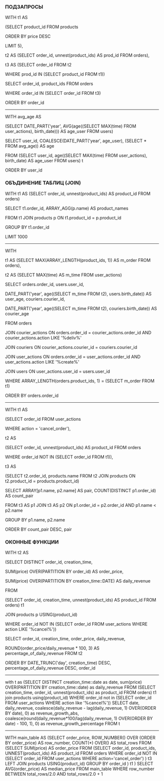 ### ПОДЗАПРОСЫ

WITH t1 AS 

(SELECT product_id FROM products

ORDER BY price DESC 

LIMIT 5), 

t2 AS (SELECT order_id, unnest(product_ids) AS prod_id FROM orders), 

t3 AS (SELECT order_id FROM t2

WHERE prod_id IN (SELECT product_id FROM t1))

SELECT order_id, product_ids FROM orders

WHERE order_id IN (SELECT order_id FROM t3)

ORDER BY order_id

------------------------------

WITH avg_age AS 

(SELECT DATE_PART('year', AVG(age((SELECT MAX(time) FROM user_actions), birth_date))) AS age_user FROM users)

SELECT user_id, COALESCE(DATE_PART('year', age_user), (SELECT * FROM avg_age)) AS age

FROM (SELECT user_id, age((SELECT MAX(time) FROM user_actions), birth_date) AS age_user FROM users) t

ORDER BY user_id

### ОБЪДИНЕНИЕ ТАБЛИЦ (JOIN)

WITH t1 AS (SELECT order_id, unnest(product_ids) AS product_id FROM orders)

SELECT t1.order_id, ARRAY_AGG(p.name) AS product_names

FROM t1 JOIN products p ON t1.product_id = p.product_id

GROUP BY t1.order_id

LIMIT 1000

------------------------------

WITH 

t1 AS (SELECT MAX(ARRAY_LENGTH(product_ids, 1)) AS m_order FROM orders), 

t2 AS (SELECT MAX(time) AS m_time FROM user_actions)

SELECT orders.order_id, users.user_id, 

DATE_PART('year', age((SELECT m_time FROM t2), users.birth_date)) AS user_age, couriers.courier_id, 

DATE_PART('year', age((SELECT m_time FROM t2), couriers.birth_date)) AS courier_age

FROM orders 

JOIN courier_actions ON orders.order_id = courier_actions.order_id AND courier_actions.action LIKE '%deliv%' 

JOIN couriers ON courier_actions.courier_id = couriers.courier_id 

JOIN user_actions ON orders.order_id = user_actions.order_id AND user_actions.action LIKE '%create%' 

JOIN users ON user_actions.user_id = users.user_id

WHERE ARRAY_LENGTH(orders.product_ids, 1) = (SELECT m_order FROM   t1)

ORDER BY orders.order_id

------------------------------

WITH t1 AS 

(SELECT order_id FROM user_actions

WHERE action = 'cancel_order'), 

t2 AS 

(SELECT order_id, unnest(product_ids) AS product_id FROM orders

WHERE order_id NOT IN (SELECT order_id FROM t1)), 

t3 AS 

(SELECT t2.order_id, products.name FROM t2 JOIN products ON t2.product_id = products.product_id)

SELECT ARRAY[p1.name, p2.name] AS pair, COUNT(DISTINCT p1.order_id) AS count_pair

FROM t3 AS p1 JOIN t3 AS p2 ON p1.order_id = p2.order_id AND p1.name < p2.name

GROUP BY p1.name, p2.name

ORDER BY count_pair DESC, pair

### ОКОННЫЕ ФУНКЦИИ

WITH t2 AS 

(SELECT DISTINCT order_id, creation_time,

SUM(price) OVER(PARTITION BY order_id) AS order_price,

SUM(price) OVER(PARTITION BY creation_time::DATE) AS daily_revenue
            
FROM 

(SELECT order_id, creation_time, unnest(product_ids) AS product_id FROM orders) t1 

JOIN products p USING(product_id)
            
WHERE order_id NOT IN (SELECT order_id FROM user_actions WHERE action LIKE '%cancel%'))

SELECT order_id, creation_time, order_price, daily_revenue,
       
ROUND(order_price/daily_revenue * 100, 3) AS percentage_of_daily_revenue FROM t2

ORDER BY DATE_TRUNC('day', creation_time) DESC, percentage_of_daily_revenue DESC, order_id

------------------------------

with t as (SELECT DISTINCT creation_time::date as date,
                           sum(price) OVER(PARTITION BY creation_time::date) as daily_revenue
           FROM   (SELECT creation_time,
                          order_id,
                          unnest(product_ids) as product_id
                   FROM   orders) t1 join products using(product_id)
           WHERE  order_id not in (SELECT order_id
                                   FROM   user_actions
                                   WHERE  action like '%cancel%'))
SELECT date,
       daily_revenue,
       coalesce(daily_revenue - lag(daily_revenue, 1) OVER(ORDER BY date),
                0) as revenue_growth_abs,
       coalesce(round(daily_revenue*100/lag(daily_revenue, 1) OVER(ORDER BY date) - 100, 1),
                0) as revenue_growth_percentage
FROM   t

------------------------------

WITH main_table AS 
(SELECT order_price, ROW_NUMBER() OVER (ORDER BY order_price) AS row_number, 
COUNT(*) OVER() AS total_rows 
FROM (SELECT SUM(price) AS order_price 
FROM (SELECT order_id, product_ids, UNNEST(product_ids) AS product_id 
FROM orders 
WHERE order_id NOT IN 
(SELECT order_id FROM user_actions WHERE action='cancel_order') ) t3 
LEFT JOIN products USING(product_id) 
GROUP BY order_id ) t1 ) 
SELECT AVG(order_price) AS median_price FROM main_table 
WHERE row_number BETWEEN total_rows/2.0 AND total_rows/2.0 + 1
